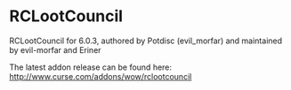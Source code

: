 RCLootCouncil
=============

RCLootCouncil for 6.0.3, authored by Potdisc (evil_morfar) and maintained by evil-morfar and Eriner

The latest addon release can be found here: http://www.curse.com/addons/wow/rclootcouncil

